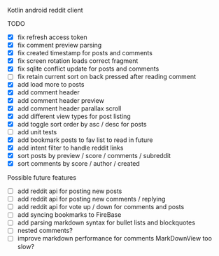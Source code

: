 Kotlin android reddit client

TODO
- [X] fix refresh access token
- [X] fix comment preview parsing
- [X] fix created timestamp for posts and comments
- [X] fix screen rotation loads correct fragment
- [X] fix sqlite conflict update for posts and comments
- [ ] fix retain current sort on back pressed after reading comment
- [X] add load more to posts
- [X] add comment header
- [X] add comment header preview
- [X] add comment header parallax scroll
- [X] add different view types for post listing
- [X] add toggle sort order by asc / desc for posts
- [ ] add unit tests
- [X] add bookmark posts to fav list to read in future
- [X] add intent filter to handle reddit links
- [X] sort posts by preview / score / comments / subreddit
- [X] sort comments by score / author / created

Possible future features
- [ ] add reddit api for posting new posts
- [ ] add reddit api for posting new comments / replying
- [ ] add reddit api for vote up / down for comments and posts
- [ ] add syncing bookmarks to FireBase
- [ ] add parsing markdown syntax for bullet lists and blockquotes
- [ ] nested comments?
- [ ] improve markdown performance for comments MarkDownView too slow?
